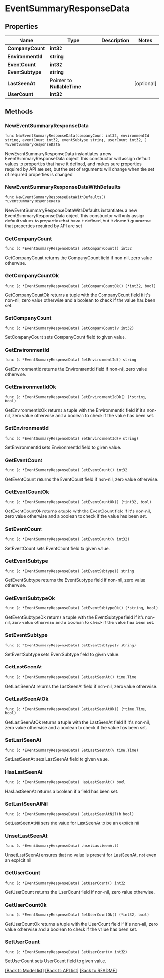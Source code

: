 # EventSummaryResponseData

## Properties

Name | Type | Description | Notes
------------ | ------------- | ------------- | -------------
**CompanyCount** | **int32** |  | 
**EnvironmentId** | **string** |  | 
**EventCount** | **int32** |  | 
**EventSubtype** | **string** |  | 
**LastSeenAt** | Pointer to **NullableTime** |  | [optional] 
**UserCount** | **int32** |  | 

## Methods

### NewEventSummaryResponseData

`func NewEventSummaryResponseData(companyCount int32, environmentId string, eventCount int32, eventSubtype string, userCount int32, ) *EventSummaryResponseData`

NewEventSummaryResponseData instantiates a new EventSummaryResponseData object
This constructor will assign default values to properties that have it defined,
and makes sure properties required by API are set, but the set of arguments
will change when the set of required properties is changed

### NewEventSummaryResponseDataWithDefaults

`func NewEventSummaryResponseDataWithDefaults() *EventSummaryResponseData`

NewEventSummaryResponseDataWithDefaults instantiates a new EventSummaryResponseData object
This constructor will only assign default values to properties that have it defined,
but it doesn't guarantee that properties required by API are set

### GetCompanyCount

`func (o *EventSummaryResponseData) GetCompanyCount() int32`

GetCompanyCount returns the CompanyCount field if non-nil, zero value otherwise.

### GetCompanyCountOk

`func (o *EventSummaryResponseData) GetCompanyCountOk() (*int32, bool)`

GetCompanyCountOk returns a tuple with the CompanyCount field if it's non-nil, zero value otherwise
and a boolean to check if the value has been set.

### SetCompanyCount

`func (o *EventSummaryResponseData) SetCompanyCount(v int32)`

SetCompanyCount sets CompanyCount field to given value.


### GetEnvironmentId

`func (o *EventSummaryResponseData) GetEnvironmentId() string`

GetEnvironmentId returns the EnvironmentId field if non-nil, zero value otherwise.

### GetEnvironmentIdOk

`func (o *EventSummaryResponseData) GetEnvironmentIdOk() (*string, bool)`

GetEnvironmentIdOk returns a tuple with the EnvironmentId field if it's non-nil, zero value otherwise
and a boolean to check if the value has been set.

### SetEnvironmentId

`func (o *EventSummaryResponseData) SetEnvironmentId(v string)`

SetEnvironmentId sets EnvironmentId field to given value.


### GetEventCount

`func (o *EventSummaryResponseData) GetEventCount() int32`

GetEventCount returns the EventCount field if non-nil, zero value otherwise.

### GetEventCountOk

`func (o *EventSummaryResponseData) GetEventCountOk() (*int32, bool)`

GetEventCountOk returns a tuple with the EventCount field if it's non-nil, zero value otherwise
and a boolean to check if the value has been set.

### SetEventCount

`func (o *EventSummaryResponseData) SetEventCount(v int32)`

SetEventCount sets EventCount field to given value.


### GetEventSubtype

`func (o *EventSummaryResponseData) GetEventSubtype() string`

GetEventSubtype returns the EventSubtype field if non-nil, zero value otherwise.

### GetEventSubtypeOk

`func (o *EventSummaryResponseData) GetEventSubtypeOk() (*string, bool)`

GetEventSubtypeOk returns a tuple with the EventSubtype field if it's non-nil, zero value otherwise
and a boolean to check if the value has been set.

### SetEventSubtype

`func (o *EventSummaryResponseData) SetEventSubtype(v string)`

SetEventSubtype sets EventSubtype field to given value.


### GetLastSeenAt

`func (o *EventSummaryResponseData) GetLastSeenAt() time.Time`

GetLastSeenAt returns the LastSeenAt field if non-nil, zero value otherwise.

### GetLastSeenAtOk

`func (o *EventSummaryResponseData) GetLastSeenAtOk() (*time.Time, bool)`

GetLastSeenAtOk returns a tuple with the LastSeenAt field if it's non-nil, zero value otherwise
and a boolean to check if the value has been set.

### SetLastSeenAt

`func (o *EventSummaryResponseData) SetLastSeenAt(v time.Time)`

SetLastSeenAt sets LastSeenAt field to given value.

### HasLastSeenAt

`func (o *EventSummaryResponseData) HasLastSeenAt() bool`

HasLastSeenAt returns a boolean if a field has been set.

### SetLastSeenAtNil

`func (o *EventSummaryResponseData) SetLastSeenAtNil(b bool)`

 SetLastSeenAtNil sets the value for LastSeenAt to be an explicit nil

### UnsetLastSeenAt
`func (o *EventSummaryResponseData) UnsetLastSeenAt()`

UnsetLastSeenAt ensures that no value is present for LastSeenAt, not even an explicit nil
### GetUserCount

`func (o *EventSummaryResponseData) GetUserCount() int32`

GetUserCount returns the UserCount field if non-nil, zero value otherwise.

### GetUserCountOk

`func (o *EventSummaryResponseData) GetUserCountOk() (*int32, bool)`

GetUserCountOk returns a tuple with the UserCount field if it's non-nil, zero value otherwise
and a boolean to check if the value has been set.

### SetUserCount

`func (o *EventSummaryResponseData) SetUserCount(v int32)`

SetUserCount sets UserCount field to given value.



[[Back to Model list]](../README.md#documentation-for-models) [[Back to API list]](../README.md#documentation-for-api-endpoints) [[Back to README]](../README.md)


